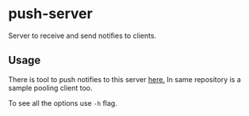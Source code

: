 # push-server
Server to receive and send notifies to clients.


## Usage
There is tool to push notifies to this server [here.](https://github.com/vhakulinen/push-tool)
In same repository is a sample pooling client too.

To see all the options use `-h` flag.
